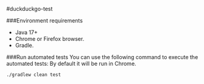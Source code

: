 #duckduckgo-test

###Environment requirements
* Java 17+
* Chrome or Firefox browser.
* Gradle.

###Run automated tests
You can use the following command to execute the automated tests:
By default it will be run in Chrome.

```shell script
./gradlew clean test
```
